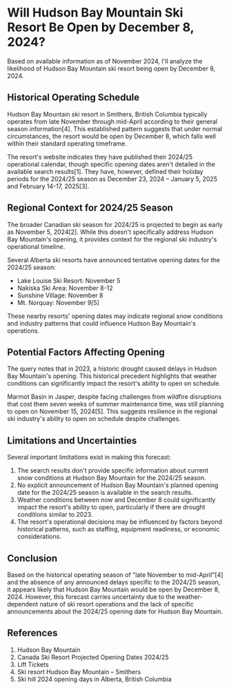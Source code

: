 # Will Hudson Bay Mountain Ski Resort Be Open by December 8, 2024?

Based on available information as of November 2024, I'll analyze the likelihood of Hudson Bay Mountain ski resort being open by December 8, 2024.

## Historical Operating Schedule

Hudson Bay Mountain ski resort in Smithers, British Columbia typically operates from late November through mid-April according to their general season information[4]. This established pattern suggests that under normal circumstances, the resort would be open by December 8, which falls well within their standard operating timeframe.

The resort's website indicates they have published their 2024/25 operational calendar, though specific opening dates aren't detailed in the available search results[1]. They have, however, defined their holiday periods for the 2024/25 season as December 23, 2024 – January 5, 2025 and February 14-17, 2025[3].

## Regional Context for 2024/25 Season

The broader Canadian ski season for 2024/25 is projected to begin as early as November 5, 2024[2]. While this doesn't specifically address Hudson Bay Mountain's opening, it provides context for the regional ski industry's operational timeline.

Several Alberta ski resorts have announced tentative opening dates for the 2024/25 season:
- Lake Louise Ski Resort: November 5
- Nakiska Ski Area: November 8-12
- Sunshine Village: November 8
- Mt. Norquay: November 9[5]

These nearby resorts' opening dates may indicate regional snow conditions and industry patterns that could influence Hudson Bay Mountain's operations.

## Potential Factors Affecting Opening

The query notes that in 2023, a historic drought caused delays in Hudson Bay Mountain's opening. This historical precedent highlights that weather conditions can significantly impact the resort's ability to open on schedule.

Marmot Basin in Jasper, despite facing challenges from wildfire disruptions that cost them seven weeks of summer maintenance time, was still planning to open on November 15, 2024[5]. This suggests resilience in the regional ski industry's ability to open on schedule despite challenges.

## Limitations and Uncertainties

Several important limitations exist in making this forecast:
1. The search results don't provide specific information about current snow conditions at Hudson Bay Mountain for the 2024/25 season.
2. No explicit announcement of Hudson Bay Mountain's planned opening date for the 2024/25 season is available in the search results.
3. Weather conditions between now and December 8 could significantly impact the resort's ability to open, particularly if there are drought conditions similar to 2023.
4. The resort's operational decisions may be influenced by factors beyond historical patterns, such as staffing, equipment readiness, or economic considerations.

## Conclusion

Based on the historical operating season of "late November to mid-April"[4] and the absence of any announced delays specific to the 2024/25 season, it appears likely that Hudson Bay Mountain would be open by December 8, 2024. However, this forecast carries uncertainty due to the weather-dependent nature of ski resort operations and the lack of specific announcements about the 2024/25 opening date for Hudson Bay Mountain.

## References

1. Hudson Bay Mountain
2. Canada Ski Resort Projected Opening Dates 2024/25
3. Lift Tickets
4. Ski resort Hudson Bay Mountain – Smithers
5. Ski hill 2024 opening days in Alberta, British Columbia